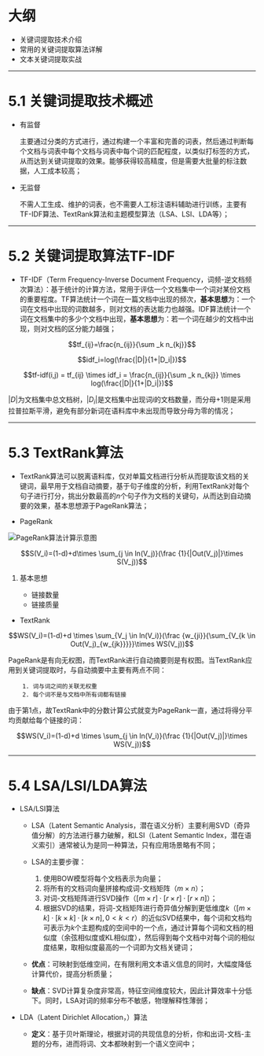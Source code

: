 # 大纲

- 关键词提取技术介绍
- 常用的关键词提取算法详解
- 文本关键词提取实战

---

# 5.1 关键词提取技术概述

- 有监督

	主要通过分类的方式进行，通过构建一个丰富和完善的词表，然后通过判断每个文档与词表中每个文档与词表中每个词的匹配程度，以类似打标签的方式，从而达到关键词提取的效果。能够获得较高精度，但是需要大批量的标注数据，人工成本较高；

- 无监督

	不需人工生成、维护的词表，也不需要人工标注语料辅助进行训练，主要有TF-IDF算法、TextRank算法和主题模型算法（LSA、LSI、LDA等）；

---

# 5.2 关键词提取算法TF-IDF

- TF-IDF（Term Frequency-Inverse Document Frequency，词频-逆文档频次算法）：基于统计的计算方法，常用于评估一个文档集中一个词对某份文档的重要程度。TF算法统计一个词在一篇文档中出现的频次，**基本思想**为：一个词在文档中出现的词数越多，则对文档的表达能力也越强。IDF算法统计一个词在文档集中的多少个文档中出现，**基本思想**为：若一个词在越少的文档中出现，则对文档的区分能力越强；

$$tf_{ij}=\frac{n_{ij}}{\sum _k n_{kj}}$$ 

$$idf_i=log(\frac{|D|}{1+|D_i|})$$

$$tf-idf(i,j) = tf_{ij} \times idf_i = \frac{n_{ij}}{\sum _k n_{kj}} \times log(\frac{|D|}{1+|D_i|})$$

$|D|$为文档集中总文档树，$|D_i|$是文档集中出现词$i$的文档数量，而分母$+1$则是采用拉普拉斯平滑，避免有部分新词在语料库中未出现而导致分母为零的情况；

---

# 5.3 TextRank算法

- TextRank算法可以脱离语料库，仅对单篇文档进行分析从而提取该文档的关键词，最早用于文档自动摘要，基于句子维度的分析，利用TextRank对每个句子进行打分，挑出分数最高的$n$个句子作为文档的关键句，从而达到自动摘要的效果，基本思想源于PageRank算法；

- PageRank

![PageRank算法计算示意图](https://i.loli.net/2019/08/29/sNQWMdkpRfTcSwH.png)

$$S(V_i)=(1-d)+d\times \sum_{j \in ln(V_j)}(\frac {1}{|Out(V_j)|}\times S(V_j))$$

1. 基本思想

	- 链接数量
	- 链接质量

- TextRank

$$WS(V_i)=(1-d)+d \times \sum_{V_j \in ln(V_i)}(\frac {w_{ji}}{\sum_{V_{k \in Out(V_j)_{w_{jk}}}}}\times WS(V_j))$$

PageRank是有向无权图，而TextRank进行自动摘要则是有权图。当TextRank应用到关键词提取时，与自动摘要中主要有两点不同：
	
		1. 词与词之间的关联无权重
		2. 每个词不是与文档中所有词都有链接

由于第1点，故TextRank中的分数计算公式就变为PageRank一直，通过将得分平均贡献给每个链接的词：

$$WS(V_i)=(1-d)+d \times \sum_{j \in ln(V_i)}(\frac {1}{|Out(V_j)|}\times WS(V_j))$$

---

# 5.4 LSA/LSI/LDA算法

- LSA/LSI算法

	- LSA（Latent Semantic Analysis，潜在语义分析）主要利用SVD（奇异值分解）的方法进行暴力破解，和LSI（Latent Semantic Index，潜在语义索引）通常被认为是同一种算法，只有应用场景略有不同；

	- LSA的主要步骤：

		1. 使用BOW模型将每个文档表示为向量；
		2. 将所有的文档词向量拼接构成词-文档矩阵（$m\times n$）；
		3. 对词-文档矩阵进行SVD操作（$[m \times r]\cdot[r\times r]\cdot[r\times n]$）；
		4. 根据SVD的结果，将词-文档矩阵进行奇异值分解到更低维度$k$（$[m \times k]\cdot[k\times k]\cdot[k\times n],0<k<r$）的近似SVD结果中，每个词和文档均可表示为$k$个主题构成的空间中的一个点，通过计算每个词和文档的相似度（余弦相似度或KL相似度），然后得到每个文档中对每个词的相似度结果，取相似度最高的一个词即为文档关键词；

	- **优点**：可映射到低维空间，在有限利用文本语义信息的同时，大幅度降低计算代价，提高分析质量；

	- **缺点**：SVD计算复杂度非常高，特征空间维度较大，因此计算效率十分低下。同时，LSA对词的频率分布不敏感，物理解释性薄弱；

- LDA（Latent Dirichlet Allocation，）算法

	- **定义**：基于贝叶斯理论，根据对词的共现信息的分析，你和出词-文档-主题的分布，进而将词、文本都映射到一个语义空间中；




